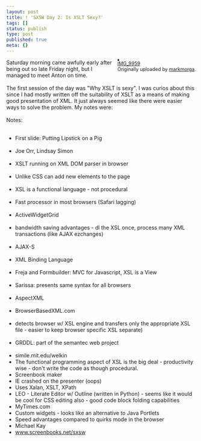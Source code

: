 ```yaml
---
layout: post
title: ! 'SXSW Day 2: Is XSLT Sexy?'
tags: []
status: publish
type: post
published: true
meta: {}
---
```

<div style="float: right; margin-left: 10px; margin-bottom: 10px;">
 <a href="http://www.flickr.com/photos/markmorga/426452679/" title="photo sharing"><img src="http://farm1.static.flickr.com/174/426452679_756df75eb1_m.jpg" alt="" style="border: solid 2px #000000;" /></a>
 <br />
 <span style="font-size: 0.9em; margin-top: 0px;">
  <a href="http://www.flickr.com/photos/markmorga/426452679/">IMG_9959</a>
  <br />
  Originally uploaded by <a href="http://www.flickr.com/people/markmorga/">markmorga</a>.
 </span>
</div>
Saturday morning came awfully early after being out so late Friday night, but I managed to meet Anton on time.  <br />
<br />
The first session of the day was "Why XSLT is sexy".  I was curios about this since I had mostly written off the suitability of XSLT as a means of making good presentation of XML.  It just always seemed like there were easier ways to solve the problem.  My notes were:<br />
<br />
Notes:<br />
<ul><br />
	<li>First slide: Putting Lipstick on a Pig</li><br />
	<li>Joe Orr, Lindsay Simon</li><br />
	<li>XSLT running on XML DOM parser in browser</li><br />
	<li>Unlike CSS can add new elements to the page</li><br />
	<li>XSL is a functional language - not procedural</li><br />
	<li>Fast processor in most browsers (Safari lagging)</li><br />
	<li>ActiveWidgetGrid</li><br />
	<li>bandwidth saving advantages - dl the XSL once, process many XML transactions (like AJAX ezchanges)</li><br />
	<li>AJAX-S</li><br />
	<li>XML Binding Language</li><br />
	<li>Freja and Formbuilder: MVC for Javascript, XSL is a View</li><br />
	<li>Sarissa: presents same syntax for all browsers</li><br />
	<li>AspectXML</li><br />
	<li>BrowserBasedXML.com</li><br />
	<li>detects browser w/ XSL engine and transfers only the appropriate XSL file - easier to keep browser specific XSL separate)</li><br />
	<li>GRDDL: part of the semantec web project</li><br />
	<li>simile.mit.edu/welkin</li>
	<li>The functional programming aspect of XSL is the big deal - productivity wise - don't write the code as though procedural.</li>
	<li>Screenbook maker</li>
	<li>IE crashed on the presenter (oops)</li>
	<li>Uses Xalan, XSLT, XPath</li>
	<li>LEO - Literate Editor w/ Outline (written in Python) - seems like it would be cool for CSS editing also - good code block folding capabilities</li>
	<li>MyTimes.com</li>
	<li>Custom widgets - looks like an alternative to Java Portlets</li>
	<li>Speed advantages compared to quirks mode in the browser</li>
	<li>Michael Kay</li>
	<li><a href="http://www.screenbooks.net/sxsw">www.screenbooks.net/sxsw</a></li>
</ul>
<br clear="all" />
